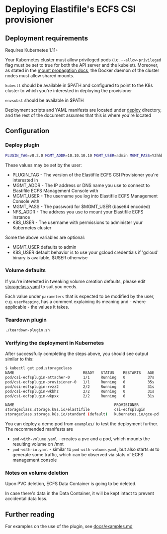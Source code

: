 # Deploying Elastifile's ECFS CSI provisioner

## Deployment requirements

Requires Kubernetes 1.11+

Your Kubernetes cluster must allow privileged pods (i.e. `--allow-privileged` flag must be set to true for both the API server and the kubelet). Moreover, as stated in the [mount propagation docs](https://kubernetes.io/docs/concepts/storage/volumes/#mount-propagation), the Docker daemon of the cluster nodes must allow shared mounts.

`kubectl` should be available in $PATH and configured to point to the K8s cluster to which you're interested in deploying the provisioner

`envsubst` should be available in $PATH

Deployment scripts and YAML manifests are located under [deploy](../deploy) directory, and the rest of the document assumes that this is where you're located

## Configuration

### Deploy plugin
```bash
PLUGIN_TAG=v0.2.0 MGMT_ADDR=10.10.10.10 MGMT_USER=admin MGMT_PASS=Y2hhbmdlbWU= NFS_ADDR=10.255.255.1 K8S_USER=user@example.com ./deploy-plugin.sh
```

These values may be set by the user:
* PLUGIN_TAG - The version of the Elastifile ECFS CSI Provisioner you're interested in
* MGMT_ADDR - The IP address or DNS name you use to connect to Elastifile ECFS Management Console with
* MGMT_USER - The username you log into Elastifile ECFS Management Console with
* MGMT_PASS - The password for $MGMT_USER (base64 encoded)
* NFS_ADDR - The address you use to mount your Elastifile ECFS instance
* K8S_USER - The username with permissions to administer your Kubernetes cluster 

Some the above variables are optional:
* MGMT_USER defaults to admin
* K8S_USER default behavior is to use your gcloud credentials if 'gcloud' binary is available, $USER otherwise

### Volume defaults
If you're interested in tweaking volume creation defaults, please edit [storagelass.yaml](../deploy/storageclass.yaml) to suit you needs.

Each value under `parameters` that is expected to be modified by the user, e.g. `userMapping`, has a comment explaining its meaning and - where applicable - the values it takes.

### Teardown plugin
```bash
./teardown-plugin.sh
```

### Verifying the deployment in Kubernetes

After successfully completing the steps above, you should see output similar to this:
```bash
$ kubectl get pod,storageclass
NAME                               READY   STATUS    RESTARTS   AGE
pod/csi-ecfsplugin-attacher-0      1/1     Running   0          37s
pod/csi-ecfsplugin-provisioner-0   1/1     Running   0          35s
pod/csi-ecfsplugin-rvzz2           2/2     Running   0          31s
pod/csi-ecfsplugin-wkbhz           2/2     Running   0          31s
pod/csi-ecfsplugin-wkpxx           2/2     Running   0          31s

NAME                                             PROVISIONER            AGE
storageclass.storage.k8s.io/elastifile           csi-ecfsplugin         32s
storageclass.storage.k8s.io/standard (default)   kubernetes.io/gce-pd   3h
```

You can deploy a demo pod from `examples/` to test the deployment further.
The recommended manifests are
* `pod-with-volume.yaml` - creates a pvc and a pod, which mounts the resulting volume on /mnt
* `pod-with-io.yaml` - similar to `pod-with-volume.yaml`, but also starts `dd` to generate some traffic, which can be observed via stats of ECFS management console

### Notes on volume deletion

Upon PVC deletion, ECFS Data Container is going to be deleted.

In case there's data in the Data Container, it will be kept intact to prevent accidental data loss. 

## Further reading

For examples on the use of the plugin, see [docs/examples.md](../docs/examples.md)
